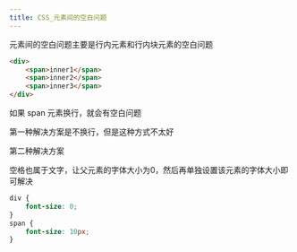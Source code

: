 ```yaml
---
title: CSS_元素间的空白问题
---
```

元素间的空白问题主要是行内元素和行内块元素的空白问题 


```html
<div>
	<span>inner1</span>
	<span>inner2</span>
	<span>inner3</span>
</div>
```

如果 span 元素换行，就会有空白问题 

第一种解决方案是不换行，但是这种方式不太好 

第二种解决方案 

空格也属于文字，让父元素的字体大小为0，然后再单独设置该元素的字体大小即可解决

```css
div {
	font-size: 0;
}
span {
	font-size: 10px;
}
```
